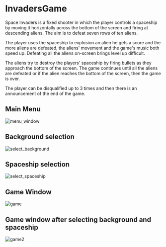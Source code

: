 # InvadersGame

Space Invaders is a fixed shooter in which the player controls a spaceship by moving it horizontally across the bottom of the screen and firing at descending aliens. 
The aim is to defeat seven rows of ten aliens.

The player uses the spaceship to explosion an alien he gets a score and the more aliens are defeated, the aliens' movement and the game's music both speed up. 
Defeating all the aliens on-screen brings level up difficult.

The aliens try to destroy the players' spaceship by firing bullets as they approach the bottom of the screen. 
The game continues until all the aliens are defeated or if the alien reaches the bottom of the screen, then the game is over.

The player can be disqualified up to 3 times and then there is an announcement of the end of the game.


## Main Menu

![menu_window](https://user-images.githubusercontent.com/48810056/105577978-aa0dd980-5d85-11eb-9786-c314b83c8df3.JPG)





## Background selection

![select_background](https://user-images.githubusercontent.com/48810056/105577941-64511100-5d85-11eb-864d-95487bb2bc4f.JPG)





## Spaceship selection

![select_spaceship](https://user-images.githubusercontent.com/48810056/105578007-e3dee000-5d85-11eb-9ceb-f1a5cad8abd4.JPG)





## Game Window

![game](https://user-images.githubusercontent.com/48810056/105578016-f22cfc00-5d85-11eb-9bcb-100840cdf981.JPG)





## Game window after selecting background and spaceship

![game2](https://user-images.githubusercontent.com/48810056/105578014-f1946580-5d85-11eb-97b3-20cb6935095e.JPG)
